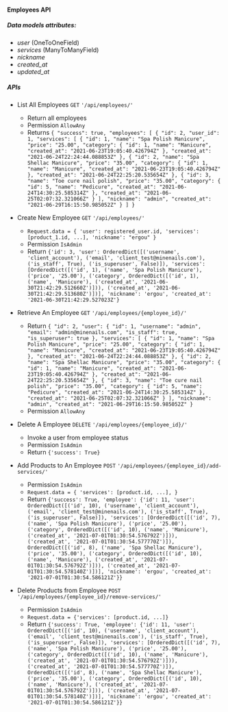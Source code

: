 #### Employees API

##### Data models attributes:
- _user_ (OneToOneField)
- _services_ (ManyToManyField)
- _nickname_
- _created_at_
- _updated_at_

##### APIs
- List All Employees `GET` `'/api/employees/'`
    - Return all employees
    - Permission `AllowAny`
    - Returns ``
    {
    "success": true,
    "employees": [
        {
            "id": 2,
            "user_id": 1,
            "services": [
                {
                    "id": 1,
                    "name": "Spa Polish Manicure",
                    "price": "25.00",
                    "category": {
                        "id": 1,
                        "name": "Manicure",
                        "created_at": "2021-06-23T19:05:40.426794Z"
                    },
                    "created_at": "2021-06-24T22:24:44.088853Z"
                },
                {
                    "id": 2,
                    "name": "Spa Shellac Manicure",
                    "price": "35.00",
                    "category": {
                        "id": 1,
                        "name": "Manicure",
                        "created_at": "2021-06-23T19:05:40.426794Z"
                    },
                    "created_at": "2021-06-24T22:25:20.535654Z"
                },
                {
                    "id": 3,
                    "name": "Toe cure nail polish",
                    "price": "35.00",
                    "category": {
                        "id": 5,
                        "name": "Pedicure",
                        "created_at": "2021-06-24T14:30:25.585314Z"
                    },
                    "created_at": "2021-06-25T02:07:32.321066Z"
                }
            ],
            "nickname": "admin",
            "created_at": "2021-06-29T16:15:50.985052Z"
        }
    ]
}
``
    
    
- Create New Employee `GET` `'/api/employees/'`
    - `Request.data = {
            'user': registered_user.id,
            'services': [product_1.id, ...],
            'nickname': "ergou"
        }`
    - Permission `IsAdmin`
    - Return ``{'id': 3, 'user': OrderedDict([('username', 'client_account'), ('email', 'client_test@minenails.com'), ('is_staff', True), ('is_superuser', False)]), 'services': [OrderedDict([('id', 1), ('name', 'Spa Polish Manicure'), ('price', '25.00'), ('category', OrderedDict([('id', 1), ('name', 'Manicure'), ('created_at', '2021-06-30T21:42:29.512660Z')])), ('created_at', '2021-06-30T21:42:29.513680Z')])], 'nickname': 'ergou', 'created_at': '2021-06-30T21:42:29.527023Z'}
``

- Retrieve An Employee `GET` `'/api/employees/{employee_id}/'`
    - Return ``{
    "id": 2,
    "user": {
        "id": 1,
        "username": "admin",
        "email": "admin@minenails.com",
        "is_staff": true,
        "is_superuser": true
    },
    "services": [
        {
            "id": 1,
            "name": "Spa Polish Manicure",
            "price": "25.00",
            "category": {
                "id": 1,
                "name": "Manicure",
                "created_at": "2021-06-23T19:05:40.426794Z"
            },
            "created_at": "2021-06-24T22:24:44.088853Z"
        },
        {
            "id": 2,
            "name": "Spa Shellac Manicure",
            "price": "35.00",
            "category": {
                "id": 1,
                "name": "Manicure",
                "created_at": "2021-06-23T19:05:40.426794Z"
            },
            "created_at": "2021-06-24T22:25:20.535654Z"
        },
        {
            "id": 3,
            "name": "Toe cure nail polish",
            "price": "35.00",
            "category": {
                "id": 5,
                "name": "Pedicure",
                "created_at": "2021-06-24T14:30:25.585314Z"
            },
            "created_at": "2021-06-25T02:07:32.321066Z"
        }
    ],
    "nickname": "admin",
    "created_at": "2021-06-29T16:15:50.985052Z"
}``
    - Permission `AllowAny`


- Delete A Employee `DELETE` `'/api/employees/{employee_id}/'`
    - Invoke a user from employee status
    - Permission `IsAdmin`
    - Return ``{'success': True}``
    
    
- Add Products to An Employee `POST` `'/api/employees/{employee_id}/add-services/'`
    - Permission `IsAdmin`
    - `Request.data = {
            'services': [product.id, ...],
        }`
    - Return ``{'success': True, 'employee': {'id': 11, 'user': OrderedDict([('id', 10), ('username', 'client_account'), ('email', 'client_test@minenails.com'), ('is_staff', True), ('is_superuser', False)]), 'services': [OrderedDict([('id', 7), ('name', 'Spa Polish Manicure'), ('price', '25.00'), ('category', OrderedDict([('id', 10), ('name', 'Manicure'), ('created_at', '2021-07-01T01:30:54.576792Z')])), ('created_at', '2021-07-01T01:30:54.577770Z')]), OrderedDict([('id', 8), ('name', 'Spa Shellac Manicure'), ('price', '35.00'), ('category', OrderedDict([('id', 10), ('name', 'Manicure'), ('created_at', '2021-07-01T01:30:54.576792Z')])), ('created_at', '2021-07-01T01:30:54.578140Z')])], 'nickname': 'ergou', 'created_at': '2021-07-01T01:30:54.586121Z'}}
``


- Delete Products from Employee `POST` `'/api/employees/{employee_id}/remove-services/'`
    - Permission `IsAdmin`
    - `Request.data = {'services': [product.id, ...]}`
    - Return ``{'success': True, 'employee': {'id': 11, 'user': OrderedDict([('id', 10), ('username', 'client_account'), ('email', 'client_test@minenails.com'), ('is_staff', True), ('is_superuser', False)]), 'services': [OrderedDict([('id', 7), ('name', 'Spa Polish Manicure'), ('price', '25.00'), ('category', OrderedDict([('id', 10), ('name', 'Manicure'), ('created_at', '2021-07-01T01:30:54.576792Z')])), ('created_at', '2021-07-01T01:30:54.577770Z')]), OrderedDict([('id', 8), ('name', 'Spa Shellac Manicure'), ('price', '35.00'), ('category', OrderedDict([('id', 10), ('name', 'Manicure'), ('created_at', '2021-07-01T01:30:54.576792Z')])), ('created_at', '2021-07-01T01:30:54.578140Z')])], 'nickname': 'ergou', 'created_at': '2021-07-01T01:30:54.586121Z'}}
``

    
